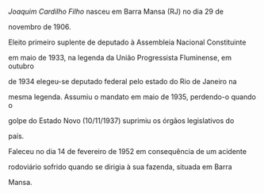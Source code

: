

*Joaquim Cardilho Filho* nasceu em Barra Mansa (RJ) no dia 29 de

novembro de 1906.



Eleito primeiro suplente de deputado à Assembleia Nacional Constituinte

em maio de 1933, na legenda da União Progressista Fluminense, em outubro

de 1934 elegeu-se deputado federal pelo estado do Rio de Janeiro na

mesma legenda. Assumiu o mandato em maio de 1935, perdendo-o quando o

golpe do Estado Novo (10/11/1937) suprimiu os órgãos legislativos do

país.



Faleceu no dia 14 de fevereiro de 1952 em consequência de um acidente

rodoviário sofrido quando se dirigia à sua fazenda, situada em Barra

Mansa.



